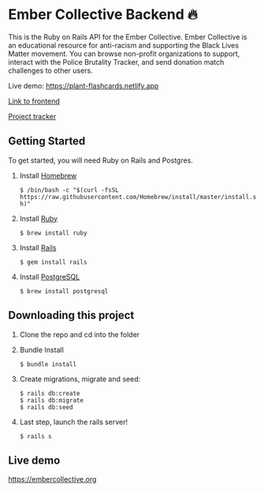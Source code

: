 Ember Collective Backend 🔥
========================

This is the Ruby on Rails API for the Ember Collective. Ember Collective is an educational resource for anti-racism and supporting the Black Lives Matter movement. You can browse non-profit organizations to support, interact with the Police Brutality Tracker, and send donation match challenges to other users.

Live demo: https://plant-flashcards.netlify.app

[Link to frontend](https://github.com/isabelxklee/ember-collective)

[Project tracker](https://github.com/isabelxklee/ember-collective/projects/1)

## Getting Started
To get started, you will need Ruby on Rails and Postgres.

1. Install [Homebrew](https://brew.sh/)

    ```$ /bin/bash -c "$(curl -fsSL https://raw.githubusercontent.com/Homebrew/install/master/install.sh)"```
  
2. Install [Ruby](https://www.ruby-lang.org/en/)
    
    ```$ brew install ruby```

3. Install [Rails](https://rubyonrails.org/)

    ```$ gem install rails```

4. Install [PostgreSQL](https://www.postgresql.org/)

    ```$ brew install postgresql```


## Downloading this project

1. Clone the repo and cd into the folder
2. Bundle Install

    ```$ bundle install```
    
3. Create migrations, migrate and seed:

    ```
    $ rails db:create
    $ rails db:migrate
    $ rails db:seed
4. Last step, launch the rails server!

    ```$ rails s```

## Live demo
https://embercollective.org
